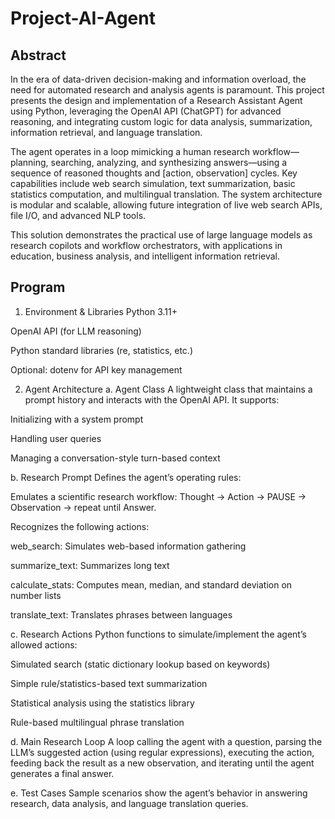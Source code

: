 # Project-AI-Agent

## Abstract
In the era of data-driven decision-making and information overload, the need for automated research and analysis agents is paramount. This project presents the design and implementation of a Research Assistant Agent using Python, leveraging the OpenAI API (ChatGPT) for advanced reasoning, and integrating custom logic for data analysis, summarization, information retrieval, and language translation.

The agent operates in a loop mimicking a human research workflow—planning, searching, analyzing, and synthesizing answers—using a sequence of reasoned thoughts and [action, observation] cycles. Key capabilities include web search simulation, text summarization, basic statistics computation, and multilingual translation. The system architecture is modular and scalable, allowing future integration of live web search APIs, file I/O, and advanced NLP tools.

This solution demonstrates the practical use of large language models as research copilots and workflow orchestrators, with applications in education, business analysis, and intelligent information retrieval.

## Program
1. Environment & Libraries
Python 3.11+

OpenAI API (for LLM reasoning)

Python standard libraries (re, statistics, etc.)

Optional: dotenv for API key management

2. Agent Architecture
a. Agent Class
A lightweight class that maintains a prompt history and interacts with the OpenAI API. It supports:

Initializing with a system prompt

Handling user queries

Managing a conversation-style turn-based context

b. Research Prompt
Defines the agent’s operating rules:

Emulates a scientific research workflow: Thought → Action → PAUSE → Observation → repeat until Answer.

Recognizes the following actions:

web_search: Simulates web-based information gathering

summarize_text: Summarizes long text

calculate_stats: Computes mean, median, and standard deviation on number lists

translate_text: Translates phrases between languages

c. Research Actions
Python functions to simulate/implement the agent’s allowed actions:

Simulated search (static dictionary lookup based on keywords)

Simple rule/statistics-based text summarization

Statistical analysis using the statistics library

Rule-based multilingual phrase translation

d. Main Research Loop
A loop calling the agent with a question, parsing the LLM’s suggested action (using regular expressions), executing the action, feeding back the result as a new observation, and iterating until the agent generates a final answer.

e. Test Cases
Sample scenarios show the agent’s behavior in answering research, data analysis, and language translation queries.
